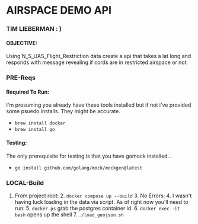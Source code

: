 # AIRSPACE DEMO API
### TIM LIEBERMAN   : )

#### OBJECTIVE: 
Using N_S_UAS_Flight_Restriction data create a api that takes a lat long and responds with message revealing if cords
are in restricted airspace or not. 

### PRE-Reqs
#### Required To Run:
I'm presuming you already have these tools installed but if not i've provided some psuedo installs.  They might be accurate.

- `brew install docker`
- `brew install go`

#### Testing: 
The only prerequisite for testing is that you have gomock installed... 
- ```go install github.com/golang/mock/mockgen@latest```

### LOCAL-Build

1. From project root:
   2. `docker compose up --build`
      3. No Errors:
         4. I wasn't having luck loading in the data via script.  As of right now you'll need to run:
            5. `docker ps` grab the postgres container id.
            6. `docker exec -it bash` opens up the shell
            7. `./load_geojson.sh`
